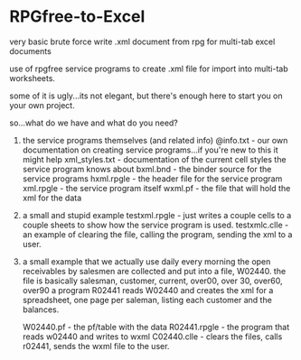 # RPGfree-to-Excel
very basic brute force write .xml document from rpg for multi-tab excel documents

use of rpgfree service programs to create .xml file for import into multi-tab worksheets.

some of it is ugly...its not elegant, but there's enough here to start you on your own project.

so...what do we have and what do you need?

1)  the service programs themselves (and related info)
    @info.txt - our own documentation on creating service programs...if you're new to this it might help
    xml_styles.txt - documentation of the current cell styles the service program knows about
    bxml.bnd - the binder source for the service programs
    hxml.rpgle - the header file for the service program
    xml.rpgle - the service program itself
    wxml.pf - the file that will hold the xml for the data

2)  a small and stupid example
    testxml.rpgle - just writes a couple cells to a couple sheets to show how the service program is used.
    testxmlc.clle - an example of clearing the file, calling the program, sending the xml to a user.

3)  a small example that we actually use daily
    every morning the open receivables by salesmen are collected and put into a file, W02440.
    the file is basically salesman, customer, current, over00, over 30, over60, over90
    a program R02441 reads W02440 and creates the xml for a spreadsheet, one page per saleman, listing each
    customer and the balances.
    
    W02440.pf - the pf/table with the data
    R02441.rpgle - the program that reads w02440 and writes to wxml
    C02440.clle - clears the files, calls r02441, sends the wxml file to the user.


